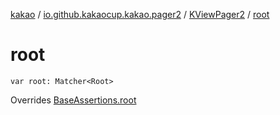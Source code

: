 [kakao](../../index.md) / [io.github.kakaocup.kakao.pager2](../index.md) / [KViewPager2](index.md) / [root](./root.md)

# root

`var root: Matcher<Root>`

Overrides [BaseAssertions.root](../../io.github.kakaocup.kakao.common.assertions/-base-assertions/root.md)

